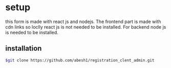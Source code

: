 <h1>setup</h1>

this form is made with react js and nodejs. The frontend part is made with cdn links so loclly 
react js is not needed to be installed. For backend node js is needed to be installed. 

<h2>installation</h2>


```bash
$git clone https://github.com/abesh1/registration_clent_admin.git
```
